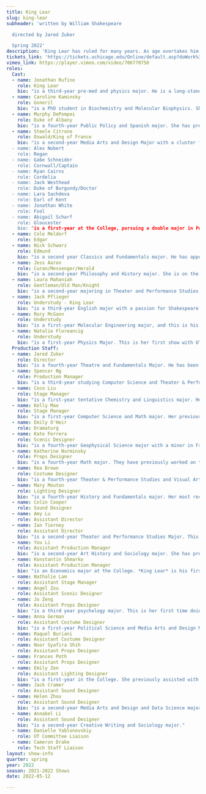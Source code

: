 ```yaml
---
title: King Lear
slug: king-lear
subheader: 'written by William Shakespeare

  directed by Jared Zuker

  Spring 2022'
description: 'King Lear has ruled for many years. As age overtakes him, he divides his kingdom amongst his children. Misjudging their loyalty, he soon finds himself stripped of all the trappings of state, wealth, and power that had defined him.'
tickets_link: 'https://tickets.uchicago.edu/Online/default.asp?doWork%3A%3AWScontent%3A%3AloadArticle=Load&BOparam%3A%3AWScontent%3A%3AloadArticle%3A%3Aarticle_id=1D8048F9-CFD0-4066-A81E-DBEAF2EC70B2'
vimeo_link: https://player.vimeo.com/video/706770758
roles:
  Cast:
  - name: Jonathan Rufino
    role: King Lear
    bio: "is a third-year pre-med and physics major. He is a long-standing member of The Dean's Men and has previously acted in *Love's Labour's Lost* (Ferdinand, Autumn 2021), *Twelfth Night* (Sir Andrew Aguecheek, Spring 2019), and *Macbeth* (Macduff, Winter 2019). He regrets that, given some health issues this quarter, he hasn't had as much time to devote to this play as he would have liked, but has nevertheless absolutely loved working with this incredibly talented cast and crew and hopes you enjoy the show!"
  - name: Caroline Kaminsky
    role: Goneril
    bio: "is a PhD student in Biochemistry and Molecular Biophysics. She  acted and directed with the University of Illinois' What You Will Shakespeare Company and performed in Dean's Men's *Love's Labour's Lost* (Sir Nathaniel). She would like to dedicate her performance to her senior friends. She's lucky to have had this year together and can't wait to see where life takes them! ❤️"
  - name: Murphy DePompei
    role: Duke of Albany
    bio: "is a fourth-year Public Policy and Spanish major. She has previously acted in the Dean’s Men productions of *The Winter’s Tale* as Mamillius/Perdita, *Antony and Cleopatra* as Cleopatra, and *Love’s Labour’s Lost* as the Princess of France. She is so excited to close out her University Theater career with *King Lear* and is incredibly grateful to the wonderful cast and crew for making the experience so memorable. After graduation, Murphy will be attending the University of Pittsburgh School of Law!"
  - name: Steele Citrone
    role: Oswald/King of France
    bio: "is a second-year Media Arts and Design Major with a cluster focus in Game Design. He is very excited for his Dean's Men's debut, but previously he has acted in shows such as *The Old Man & The Old Moon* (Ensemble), *Macbeth* (King Duncan/Porter/Seyton), and *Beetlejuice: The Musical* (Lydia Deetz). As Steele will be turning the banners many times during the show, he wants you to remember that Red is Lear, Purple is Gloucester, Green is Albany, and Blue is France.
  - name: Alex Nobert
    role: Regan
  - name: Gabe Schneider
    role: Cornwall/Captain
  - name: Ryan Cairns
    role: Cordelia
  - name: Jack Westhead
    role: Duke of Burgundy/Doctor
  - name: Lara Sachdeva
    role: Earl of Kent
  - name: Jonathan White
    role: Fool
  - name: Abigail Scharf
    role: Gloucester
    bio: "is a first-year at the College, pursuing a double major in Political Science and Gender and Sexuality Studies. This is her first show with both UT and The Dean's Men! Outside of theater, Abigail is classically trained in opera and is a public speaker against domestic violence."
  - name: Cole Meldorf
    role: Edgar
  - name: Nick Schwarz
    role: Edmund
    bio: "is a second year Classics and Fundamentals major. He has appeared in the TAPS production of *My H8 Letter to the Gr8 American Theatre*, the UT BA project *Ah Wing and the Automaton Eagle*, and a host of MaroonTV and Fire Escape Film productions. Like his character, Edmund, Nick tends to be bitter."
  - name: Jess Aaron
    role: Curan/Messenger/Herald
    bio: "is a second-year Philosophy and History major. She is on the Dean's Men Board, and has previously acted in virtual programming last year. She is very excited to appear in her first in-person show at UChicago. Outside of theater, Jess loves to bake, read science fiction, and wear bright yellow. She is also the current President of Keller House and the Orientation Student Director for O-Team."
  - name: Laura Mahaniah
    role: Gentleman/Old Man/Knight
    bio: "is a second-year majoring in Theater and Performance Studies and minoring in Linguistics, Anthropology and Russian. Her theatre involvement here at UChicago has included *My H8 Letter to the Gr8 American Theatre* (Ensemble), *Original Sin* (Andrea), *Love's Labour's Lost* (Rosaline) and a variety of workshops. When not in rehearsals, Laura can usually be found in one of the university's dance studios, attempting to learn and occasionally succeeding at new breaking moves."
  - name: Jack Pflieger
    role: Understudy - King Lear
    bio: "is a third-year English major with a passion for Shakespeare and performance art.  His previous acting experience includes *King Lear* (Lear), *Twelfth Night* (Orsino), *A Midsummer Night’s Dream* (Oberon), as well as *The Importance of Being Earnest* (Ernest Worthing) and *My Fair Lady* (Henry Higgins)."
  - name: Rory McGann
    role: Understudy
    bio: "is a first-year Molecular Engineering major, and this is his first play with the Dean's Men. In the past, he has appeared in *Into the Woods* (Jack), *Singin' in the Rain* (Don Lockwood), and *The Complete Works of William Shakespeare: Abridged and Revised* (Adam), among others. He is beyond thrilled to have gotten to work with the cast and he wishes them the best of broken legs!"
  - name: Natalie Floreancig
    role: Understudy
    bio: "is a first-year Physics Major. This is her first show with UT, but she hopes to be involved with more in the future! Outside of rehearsal, Natalie can be found wandering through the stacks of the Reg while she thinks about doing her psets. She wants to thank the cast and crew for making this production a great experience!"
  Production Staff:
  - name: Jared Zuker
    role: Director
    bio: "is a fourth-year Theatre and Fundamentals Major. He has been acting with the Dean's Men since his first year and has acted as their social chair for the past two years. This is his first time directing and is overjoyed to have such an amazing group of people to work with on this production. He hopes you enjoy the show!"
  - name: Spencer Ng
    role: Production Manager
    bio: "is a third-year studying Computer Science and Theater & Performance Studies. Past UT and TAPS credits include *Love's Labour's Lost* (Stage Manager), *My H8 Letter to the Gr8 American Theatre* (Stage Manager), *Waiting for Godot* (ASM), and *The Winter's Tale* (ASM). Spencer also serves as the UT Chair, and he is so grateful he had the chance to work with this team of amazing designers and wishes them well as they graduate. He also hopes you enjoys the storm, banners, eyeballs, and period-accurate shoes on stage!"
  - name: Coco Liu
    role: Stage Manager
    bio: "is a first-year tentative Chemistry and Linguistics major. Her previous credits include *The Light* (Stage Manager) and *Love's Labour's Lost* (Assistant Stage Manager). This is her third time writing a show bio, and she unfortunately still doesn't have a fun fact about herself."
  - name: Kelly Mao
    role: Stage Manager
    bio: "is a first-year Computer Science and Math major. Her previous UT credits include *The Heirs* (Production Manager) and *Love's Labour's Lost* (Assistant Stage Manager). She enjoys deep conversations and long walks on the beach at sunset."
  - name: Emily O'Heir
    role: Dramaturg
  - name: Kate Ferrera
    role: Scenic Designer
    bio: "is a fourth-year Geophysical Science major with a minor in French. This is her first time serving as scenic designer in college. She worked on props for *The Heirs* last quarter, and designed sets and costumes in high school. Outside of theatre, Kate writes, draws, and serves as co-coordinator for the Environmental Justice Task Force."
  - name: Katherine Nurminsky
    role: Props Designer
    bio: "is a fourth-year Math major. They have previously worked on the Dean's Men's *The Winter's Tale*. Outside of theater, Katherine also works in their lab and dances."
  - name: Rea Brown
    role: Costume Designer
    bio: "is a fourth-year Theater & Performance Studies and Visual Arts major. Previous UT credits include *The Old Man & The Old Moon* (Costume Designer), *Rosencrantz & Guildenstern Are Dead* (Set Designer), *Philoctetes* (Assistant Set), and *Grenadine* (Assistant Props). Regional credits include *Rasheeda Speaking* (Shattered Globe Theatre), *WHITE* (Definition Theatre Company), *The Snow Queen* (The House Theater of Chicago), and *America v. 2.1* (Definition Theatre Company)."
  - name: Mary Mouton
    role: Lighting Designer
    bio: "is a fourth-year History and Fundamentals major. Her most recent credits include the art installation *Telephone* (Production Manager), *The Old Man and the Old Moon* (Lighting Designer), and *Welcome Back to My Channel* (Lighting Designer). When not in the theater, Mary cares for her two rats, ratthew and rathan."
  - name: Colin Cooper
    role: Sound Designer
  - name: Amy Lu
    role: Assistant Director
  - name: Ian Tierney
    role: Assistant Director
    bio: "is a second-year Theater and Performance Studies Major. This is his first time working with University Theater or The Dean's Men. In his free time, Ian enjoys playing with his dog Addie, playing sports, cooking/eating, and reading."
  - name: You Li
    role: Assistant Production Manager
    bio: "is a second-year Art History and Sociology major. She has previously participated in UT's Staged Readings as stage manager and designed for Theater[24]. This is her first time in a quarter-long theater production. Outside the theater, You enjoys aesthetics/media studies, sci-fi, photography, cinema, anime, and going to the Point."
  - name: Konstantin Shmarko
    role: Assistant Production Manager
    bio: "is an Economics major at the College. *King Lear* is his first foray into production management, after acting in UT's *The Heirs*, and the Autumn 2021 iterations of the Theater[24] and Staged Readings. Outside of theater, there is a nice bench. Konstantin likes to sit on it sometimes."
  - name: Nathalie Lam
    role: Assistant Stage Manager
  - name: Angel Zou
    role: Assistant Scenic Designer
  - name: Jo Zeng
    role: Assistant Props Designer
    bio: "is a third year psychology major. This is her first time doing anything associated with University Theater, whether acting or backstage. Outside, she plays video games, reads, and competes with the University of Chicago Mock Trial team."
  - name: Anna German
    role: Assistant Costume Designer
    bio: "is a first-year Political Science and Media Arts and Design Major. Her previous UT credits include *The Heirs* (Costume Designer) and Fall Workshops (Costume Designer). In her free time, Anna enjoys the title of Most Beautiful Woman In The World."
  - name: Raquel Buriani
    role: Assistant Costume Designer
  - name: Noor Syafira Shih
    role: Assistant Props Designer
  - name: Frances Poth
    role: Assistant Props Designer
  - name: Emily Zen
    role: Assistant Lighting Designer
    bio: "is a first-year in the College. She previously assisted with props in *Love's Labour's Lost*."
  - name: Jack Cramer
    role: Assistant Sound Designer
  - name: Helen Zhou
    role: Assistant Sound Designer
    bio: "is a second-year Media Arts and Design and Data Science major. This is her first time working in theater and she really enjoyed it. Outside of theater, Helen reads, writes, and studies fanfiction and Vocaloid."
  - name: Annabel Li
    role: Assistant Sound Designer
    bio: "is a second-year Creative Writing and Sociology major."
  - name: Danielle Yablonovskiy
    role: UT Committee Liaison
  - name: Cameron Drake
    role: Tech Staff Liaison
layout: show-info
quarter: spring
year: 2022
season: 2021-2022 Shows
date: 2022-05-12

---
```

